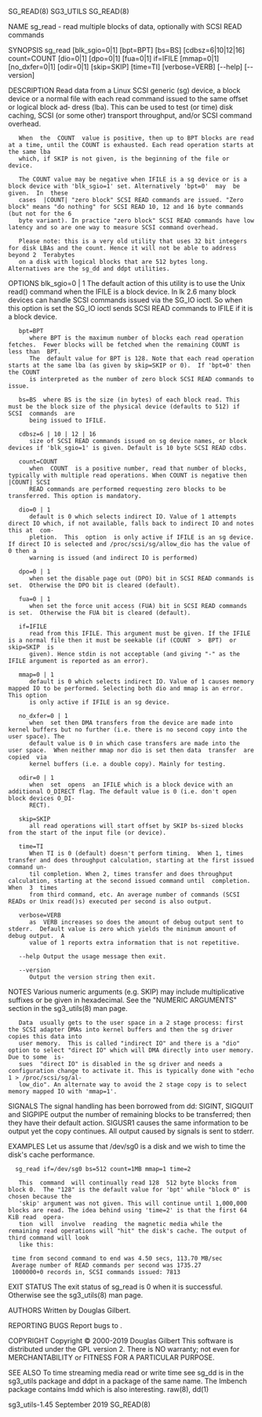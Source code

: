 SG_READ(8)								   SG3_UTILS								    SG_READ(8)

NAME
       sg_read - read multiple blocks of data, optionally with SCSI READ commands

SYNOPSIS
       sg_read	[blk_sgio=0|1]	[bpt=BPT]  [bs=BS]  [cdbsz=6|10|12|16] count=COUNT [dio=0|1] [dpo=0|1] [fua=0|1] if=IFILE [mmap=0|1] [no_dxfer=0|1] [odir=0|1]
       [skip=SKIP] [time=TI] [verbose=VERB] [--help] [--version]

DESCRIPTION
       Read data from a Linux SCSI generic (sg) device, a block device or a normal file with each read command issued to the same offset or logical block  ad‐
       dress (lba). This can be used to test (or time) disk caching, SCSI (or some other) transport throughput, and/or SCSI command overhead.

       When  the  COUNT	 value is positive, then up to BPT blocks are read at a time, until the COUNT is exhausted. Each read operation starts at the same lba
       which, if SKIP is not given, is the beginning of the file or device.

       The COUNT value may be negative when IFILE is a sg device or is a block device with 'blk_sgio=1' set. Alternatively 'bpt=0'  may	 be  given.  In	 these
       cases  |COUNT| "zero block" SCSI READ commands are issued. "Zero block" means "do nothing" for SCSI READ 10, 12 and 16 byte commands (but not for the 6
       byte variant). In practice "zero block" SCSI READ commands have low latency and so are one way to measure SCSI command overhead.

       Please note: this is a very old utility that uses 32 bit integers for disk LBAs and the count. Hence it will not be able to address beyond 2  Terabytes
       on a disk with logical blocks that are 512 bytes long.  Alternatives are the sg_dd and ddpt utilities.

OPTIONS
       blk_sgio=0 | 1
	      The  default  action of this utility is to use the Unix read() command when the IFILE is a block device. In lk 2.6 many block devices can handle
	      SCSI commands issued via the SG_IO ioctl. So when this option is set the SG_IO ioctl sends SCSI READ commands to IFILE if it is a block device.

       bpt=BPT
	      where BPT is the maximum number of blocks each read operation fetches.  Fewer blocks will be fetched when the remaining COUNT is less than  BPT.
	      The  default value for BPT is 128. Note that each read operation starts at the same lba (as given by skip=SKIP or 0).  If 'bpt=0' then the COUNT
	      is interpreted as the number of zero block SCSI READ commands to issue.

       bs=BS  where BS is the size (in bytes) of each block read. This must be the block size of the physical device (defaults to 512) if  SCSI	 commands  are
	      being issued to IFILE.

       cdbsz=6 | 10 | 12 | 16
	      size of SCSI READ commands issued on sg device names, or block devices if 'blk_sgio=1' is given. Default is 10 byte SCSI READ cdbs.

       count=COUNT
	      when  COUNT  is a positive number, read that number of blocks, typically with multiple read operations. When COUNT is negative then |COUNT| SCSI
	      READ commands are performed requesting zero blocks to be transferred. This option is mandatory.

       dio=0 | 1
	      default is 0 which selects indirect IO. Value of 1 attempts direct IO which, if not available, falls back to indirect IO and notes this at  com‐
	      pletion.	This  option  is only active if IFILE is an sg device.	If direct IO is selected and /proc/scsi/sg/allow_dio has the value of 0 then a
	      warning is issued (and indirect IO is performed)

       dpo=0 | 1
	      when set the disable page out (DPO) bit in SCSI READ commands is set.  Otherwise the DPO bit is cleared (default).

       fua=0 | 1
	      when set the force unit access (FUA) bit in SCSI READ commands is set.  Otherwise the FUA bit is cleared (default).

       if=IFILE
	      read from this IFILE. This argument must be given. If the IFILE is a normal file then it must be seekable (if (COUNT  >  BPT)  or	 skip=SKIP  is
	      given). Hence stdin is not acceptable (and giving "-" as the IFILE argument is reported as an error).

       mmap=0 | 1
	      default is 0 which selects indirect IO. Value of 1 causes memory mapped IO to be performed. Selecting both dio and mmap is an error. This option
	      is only active if IFILE is an sg device.

       no_dxfer=0 | 1
	      when  set then DMA transfers from the device are made into kernel buffers but no further (i.e. there is no second copy into the user space). The
	      default value is 0 in which case transfers are made into the user space.	When neither mmap nor dio is set then data  transfer  are  copied  via
	      kernel buffers (i.e. a double copy). Mainly for testing.

       odir=0 | 1
	      when  set	 opens	an IFILE which is a block device with an additional O_DIRECT flag. The default value is 0 (i.e. don't open block devices O_DI‐
	      RECT).

       skip=SKIP
	      all read operations will start offset by SKIP bs-sized blocks from the start of the input file (or device).

       time=TI
	      When TI is 0 (default) doesn't perform timing.  When 1, times transfer and does throughput calculation, starting at the first issued command un‐
	      til completion. When 2, times transfer and does throughput calculation, starting at the second issued command until  completion.	When  3	 times
	      from third command, etc. An average number of commands (SCSI READs or Unix read()s) executed per second is also output.

       verbose=VERB
	      as  VERB increases so does the amount of debug output sent to stderr.  Default value is zero which yields the minimum amount of debug output.  A
	      value of 1 reports extra information that is not repetitive.

       --help Output the usage message then exit.

       --version
	      Output the version string then exit.

NOTES
       Various numeric arguments (e.g. SKIP) may include multiplicative suffixes or be given in hexadecimal.  See  the	"NUMERIC  ARGUMENTS"  section  in  the
       sg3_utils(8) man page.

       Data  usually gets to the user space in a 2 stage process: first the SCSI adapter DMAs into kernel buffers and then the sg driver copies this data into
       user memory.  This is called "indirect IO" and there is a "dio" option to select "direct IO" which will DMA directly into user memory. Due to some  is‐
       sues  "direct IO" is disabled in the sg driver and needs a configuration change to activate it. This is typically done with "echo 1 > /proc/scsi/sg/al‐
       low_dio". An alternate way to avoid the 2 stage copy is to select memory mapped IO with 'mmap=1'.

SIGNALS
       The signal handling has been borrowed from dd: SIGINT, SIGQUIT and SIGPIPE output the number of remaining blocks to  be	transferred;  then  they  have
       their default action.  SIGUSR1 causes the same information to be output yet the copy continues.	All output caused by signals is sent to stderr.

EXAMPLES
       Let us assume that /dev/sg0 is a disk and we wish to time the disk's cache performance.

	  sg_read if=/dev/sg0 bs=512 count=1MB mmap=1 time=2

       This  command  will continually read 128	 512 byte blocks from block 0.	The "128" is the default value for 'bpt' while "block 0" is chosen because the
       'skip' argument was not given. This will continue until 1,000,000 blocks are read. The idea behind using 'time=2' is that the first 64 KiB read	opera‐
       tion  will  involve  reading  the magnetic media while the remaining read operations will "hit" the disk's cache. The output of third command will look
       like this:

	 time from second command to end was 4.50 secs, 113.70 MB/sec
	 Average number of READ commands per second was 1735.27
	 1000000+0 records in, SCSI commands issued: 7813

EXIT STATUS
       The exit status of sg_read is 0 when it is successful. Otherwise see the sg3_utils(8) man page.

AUTHORS
       Written by Douglas Gilbert.

REPORTING BUGS
       Report bugs to <dgilbert at interlog dot com>.

COPYRIGHT
       Copyright © 2000-2019 Douglas Gilbert
       This software is distributed under the GPL version 2. There is NO warranty; not even for MERCHANTABILITY or FITNESS FOR A PARTICULAR PURPOSE.

SEE ALSO
       To time streaming media read or write time see sg_dd is in the sg3_utils package and ddpt in a package of the same name.	 The lmbench package  contains
       lmdd which is also interesting.	raw(8), dd(1)

sg3_utils-1.45								September 2019								    SG_READ(8)

